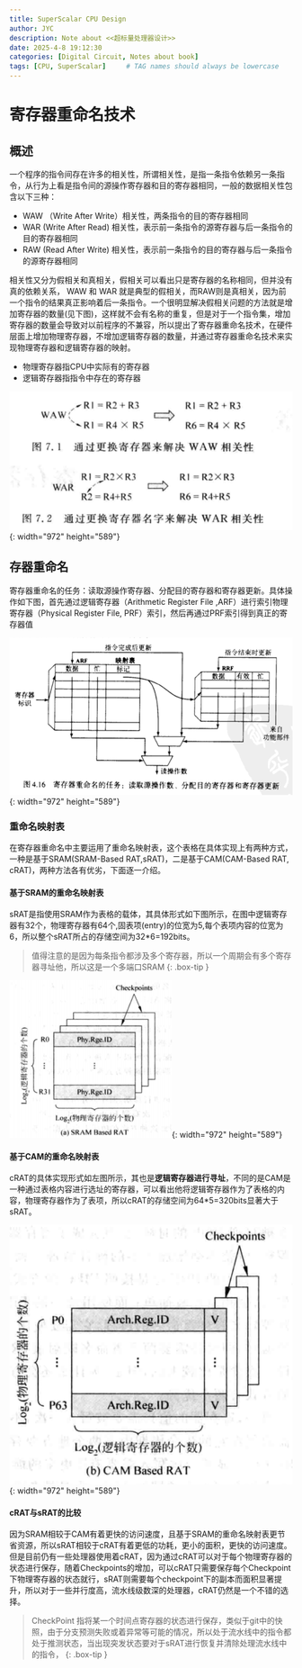 ```yaml
---
title: SuperScalar CPU Design
author: JYC
description: Note about <<超标量处理器设计>>
date: 2025-4-8 19:12:30 
categories: [Digital Circuit, Notes about book]
tags: [CPU, SuperScalar]     # TAG names should always be lowercase
--- 
```


# 寄存器重命名技术

## 概述

一个程序的指令间存在许多的相关性，所谓相关性，是指一条指令依赖另一条指令，从行为上看是指令间的源操作寄存器和目的寄存器相同，一般的数据相关性包含以下三种： 

-  WAW （Write After Write）相关性，两条指令的目的寄存器相同
-  WAR  (Write After Read) 相关性，表示前一条指令的源寄存器与后一条指令的目的寄存器相同
-  RAW  (Read After Write) 相关性，表示前一条指令的目的寄存器与后一条指令的源寄存器相同

相关性又分为假相关和真相关，假相关可以看出只是寄存器的名称相同，但并没有真的依赖关系， WAW 和 WAR 就是典型的假相关，而RAW则是真相关，因为前一个指令的结果真正影响着后一条指令。一个很明显解决假相关问题的方法就是增加寄存器的数量(见下图)，这样就不会有名称的重复，但是对于一个指令集，增加寄存器的数量会导致对以前程序的不兼容，所以提出了寄存器重命名技术，在硬件层面上增加物理寄存器，不增加逻辑寄存器的数量，并通过寄存器重命名技术来实现物理寄存器和逻辑寄存器的映射。

- 物理寄存器指CPU中实际有的寄存器
- 逻辑寄存器指指令中存在的寄存器

![register rename](../assets/img/Superscalar/Register%20Rename.png){: width="972" height="589"}

## 存器重命名

寄存器重命名的任务：读取源操作寄存器、分配目的寄存器和寄存器更新。具体操作如下图，首先通过逻辑寄存器（Arithmetic Register File ,ARF）进行索引物理寄存器（Physical Register File, PRF）索引，然后再通过PRF索引得到真正的寄存器值

![RRE](../assets/img/Superscalar/RRE.png){: width="972" height="589"}

### 重命名映射表

在寄存器重命名中主要运用了重命名映射表，这个表格在具体实现上有两种方式，一种是基于SRAM(SRAM-Based RAT,sRAT)，二是基于CAM(CAM-Based RAT, cRAT)，两种方法各有优劣，下面逐一介绍。 

#### 基于SRAM的重命名映射表

sRAT是指使用SRAM作为表格的载体，其具体形式如下图所示，在图中逻辑寄存器有32个，物理寄存器有64个,固表项(entry)的位宽为5,每个表项内容的位宽为6，所以整个sRAT所占的存储空间为32*6=192bits。

> 值得注意的是因为每条指令都涉及多个寄存器，所以一个周期会有多个寄存器寻址他，所以这是一个多端口SRAM 
{: .box-tip }

![sRAT](../assets/img/Superscalar/sRAT.png){: width="972" height="589"}

#### 基于CAM的重命名映射表

cRAT的具体实现形式如左图所示，其也是**逻辑寄存器进行寻址**，不同的是CAM是一种通过表格内容进行选址的寄存器，可以看出他将逻辑寄存器作为了表格的内容，物理寄存器作为了表项，所以cRAT的存储空间为64*5=320bits显著大于sRAT。

![cRAT](../assets/img/Superscalar/cRAT.png){: width="972" height="589"}

#### cRAT与sRAT的比较

因为SRAM相较于CAM有着更快的访问速度，且基于SRAM的重命名映射表更节省资源，所以sRAT相较于cRAT有着更低的功耗，更小的面积，更快的访问速度。但是目前仍有一些处理器使用着cRAT，因为通过cRAT可以对于每个物理寄存器的状态进行保存，随着Checkpoints的增加，可以cRAT只需要保存每个Checkpoint下物理寄存器的状态就行，sRAT则需要每个checkpoint下的副本而面积显著提升，所以对于一些并行度高，流水线级数深的处理器，cRAT仍然是一个不错的选择。

> CheckPoint 指将某一个时间点寄存器的状态进行保存，类似于git中的快照，由于分支预测失败或着异常等可能的情况，所以处于流水线中的指令都处于推测状态，当出现突发状态要对于sRAT进行恢复并清除处理流水线中的指令，
{: .box-tip }